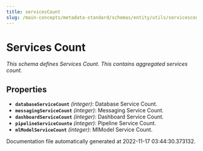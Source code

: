```yaml
---
title: servicesCount
slug: /main-concepts/metadata-standard/schemas/entity/utils/servicescount
---
```


# Services Count

*This schema defines Services Count. This contains aggregated services count.*

## Properties

- **`databaseServiceCount`** *(integer)*: Database Service Count.
- **`messagingServiceCount`** *(integer)*: Messaging Service Count.
- **`dashboardServiceCount`** *(integer)*: Dashboard Service Count.
- **`pipelineServiceCounte`** *(integer)*: Pipeline Service Count.
- **`mlModelServiceCount`** *(integer)*: MlModel Service Count.


Documentation file automatically generated at 2022-11-17 03:44:30.373132.
